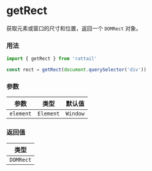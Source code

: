 # getRect

获取元素或窗口的尺寸和位置，返回一个 `DOMRect` 对象。

### 用法

```ts
import { getRect } from 'rattail'

const rect = getRect(document.querySelector('div'))
```

### 参数

| 参数      | 类型      | 默认值   |
| --------- | --------- | -------- |
| `element` | `Element` | `Window` |

### 返回值

| 类型      |
| --------- |
| `DOMRect` |
